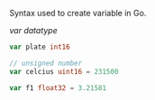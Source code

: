 Syntax used to create variable in Go.

_var <varuable-name> datatype_

```go
var plate int16

// unsigned number
var celcius uint16 = 231500

var f1 float32 = 3.21581
```
